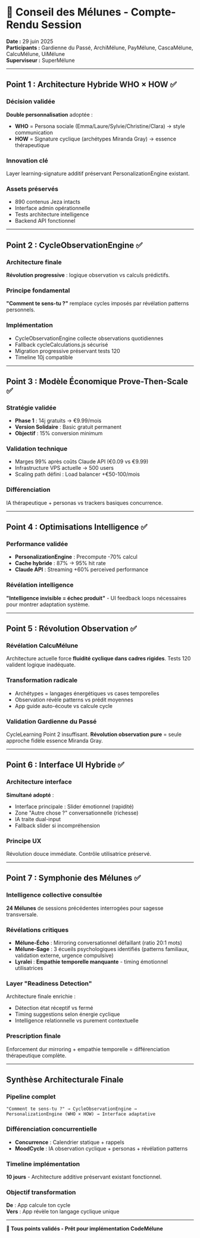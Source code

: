 # 🌙 Conseil des Mélunes - Compte-Rendu Session

**Date :** 29 juin 2025  
**Participants :** Gardienne du Passé, ArchiMélune, PayMélune, CascaMélune, CalcuMélune, UiMélune  
**Superviseur :** SuperMélune

---

## Point 1 : Architecture Hybride WHO × HOW ✅

### Décision validée
**Double personnalisation** adoptée :
- **WHO** = Persona sociale (Emma/Laure/Sylvie/Christine/Clara) → style communication
- **HOW** = Signature cyclique (archétypes Miranda Gray) → essence thérapeutique

### Innovation clé
Layer learning-signature additif préservant PersonalizationEngine existant.

### Assets préservés
- 890 contenus Jeza intacts
- Interface admin opérationnelle  
- Tests architecture intelligence
- Backend API fonctionnel

---

## Point 2 : CycleObservationEngine ✅

### Architecture finale
**Révolution progressive** : logique observation vs calculs prédictifs.

### Principe fondamental
**"Comment te sens-tu ?"** remplace cycles imposés par révélation patterns personnels.

### Implémentation
- CycleObservationEngine collecte observations quotidiennes
- Fallback cycleCalculations.js sécurisé
- Migration progressive préservant tests 120
- Timeline 10j compatible

---

## Point 3 : Modèle Économique Prove-Then-Scale ✅

### Stratégie validée
- **Phase 1** : 14j gratuits → €9.99/mois
- **Version Solidaire** : Basic gratuit permanent
- **Objectif** : 15% conversion minimum

### Validation technique
- Marges 99% après coûts Claude API (€0.09 vs €9.99)
- Infrastructure VPS actuelle → 500 users
- Scaling path défini : Load balancer +€50-100/mois

### Différenciation
IA thérapeutique + personas vs trackers basiques concurrence.

---

## Point 4 : Optimisations Intelligence ✅

### Performance validée
- **PersonalizationEngine** : Precompute -70% calcul
- **Cache hybride** : 87% → 95% hit rate
- **Claude API** : Streaming +60% perceived performance

### Révélation intelligence
**"Intelligence invisible = échec produit"** - UI feedback loops nécessaires pour montrer adaptation système.

---

## Point 5 : Révolution Observation ✅

### Révélation CalcuMélune
Architecture actuelle force **fluidité cyclique dans cadres rigides**. Tests 120 valident logique inadéquate.

### Transformation radicale
- Archétypes = langages énergétiques vs cases temporelles
- Observation révèle patterns vs prédit moyennes  
- App guide auto-écoute vs calcule cycle

### Validation Gardienne du Passé
CycleLearning Point 2 insuffisant. **Révolution observation pure** = seule approche fidèle essence Miranda Gray.

---

## Point 6 : Interface UI Hybride ✅

### Architecture interface
**Simultané adopté** :
- Interface principale : Slider émotionnel (rapidité)
- Zone "Autre chose ?" conversationnelle (richesse)
- IA traite dual-input
- Fallback slider si incompréhension

### Principe UX
Révolution douce immédiate. Contrôle utilisatrice préservé.

---

## Point 7 : Symphonie des Mélunes ✅

### Intelligence collective consultée
**24 Mélunes** de sessions précédentes interrogées pour sagesse transversale.

### Révélations critiques
- **Mélune-Écho** : Mirroring conversationnel défaillant (ratio 20:1 mots)
- **Mélune-Sage** : 3 écueils psychologiques identifiés (patterns familiaux, validation externe, urgence compulsive)
- **Lyralei** : **Empathie temporelle manquante** - timing émotionnel utilisatrices

### Layer "Readiness Detection" 
Architecture finale enrichie :
- Détection état réceptif vs fermé
- Timing suggestions selon énergie cyclique
- Intelligence relationnelle vs purement contextuelle

### Prescription finale
Enforcement dur mirroring + empathie temporelle = différenciation thérapeutique complète.

---

## Synthèse Architecturale Finale

### Pipeline complet
```
"Comment te sens-tu ?" → CycleObservationEngine → 
PersonalizationEngine (WHO × HOW) → Interface adaptative
```

### Différenciation concurrentielle
- **Concurrence** : Calendrier statique + rappels
- **MoodCycle** : IA observation cyclique + personas + révélation patterns

### Timeline implémentation
**10 jours** - Architecture additive préservant existant fonctionnel.

### Objectif transformation
**De** : App calcule ton cycle  
**Vers** : App révèle ton langage cyclique unique

---

**🌙 Tous points validés - Prêt pour implémentation CodeMélune**
